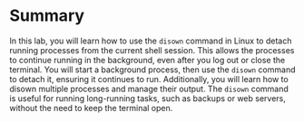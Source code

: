 # Summary

In this lab, you will learn how to use the `disown` command in Linux to detach running processes from the current shell session. This allows the processes to continue running in the background, even after you log out or close the terminal. You will start a background process, then use the `disown` command to detach it, ensuring it continues to run. Additionally, you will learn how to disown multiple processes and manage their output. The `disown` command is useful for running long-running tasks, such as backups or web servers, without the need to keep the terminal open.
